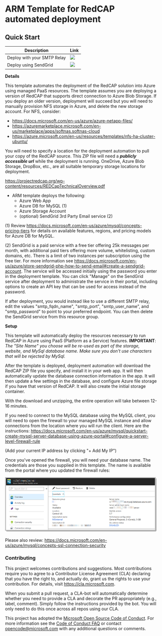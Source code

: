 # ARM Template for RedCAP automated deployment


## Quick Start

Description | Link
--- | ---
Deploy with your SMTP Relay | <a href="https://portal.azure.com/#create/Microsoft.Template/uri/https%3A%2F%2Fraw.githubusercontent.com%2FMicrosoft%2Fazure-redcap-paas%2Fmaster%2Fazuredeploy.json" target="_blank"><img src="http://azuredeploy.net/deploybutton.png"/></a>
Deploy using SendGrid | <a href="https://portal.azure.com/#create/Microsoft.Template/uri/https%3A%2F%2Fraw.githubusercontent.com%2FMicrosoft%2Fazure-redcap-paas%2Fmaster%2Fazuredeploy_with_SendGrid.json" target="_blank"><img src="http://azuredeploy.net/deploybutton.png"/></a>

__Details__

This template automates the deployment of the RedCAP solution into Azure using managed PaaS resources. The template assumes you are deploying a version of RedCAP that supports direct connection to Azure Blob Storage. If you deploy an older version, deployment will succeed but you will need to manually provision NFS storage in Azure, and delete the new storage account. For NFS, consider:
  * https://docs.microsoft.com/en-us/azure/azure-netapp-files/
  * https://azuremarketplace.microsoft.com/en-us/marketplace/apps/softnas.softnas-cloud
  * https://azure.microsoft.com/en-us/resources/templates/nfs-ha-cluster-ubuntu/

You will need to specify a location for the deployment automation to pull your copy of the RedCAP source. This ZIP file will need a __*publicly accessible url*__ while the deployment is running. OneDrive, Azure Blob Storage, DropBox, etc., are all suitable temporary storage locations for deployment.

https://projectredcap.org/wp-content/resources/REDCapTechnicalOverview.pdf

* ARM template deploys the following:
  * Azure Web App
  * Azure DB for MySQL (1)
  * Azure Storage Account
  * (optional) SendGrid 3rd Party Email service (2)

(1) Review https://docs.microsoft.com/en-us/azure/mysql/concepts-pricing-tiers for details on available features, regions, and pricing models for Azure DB for MySQL.

(2) SendGrid is a paid service with a free tier offering 25k messages per month, with additional paid tiers offering more volume, whitelisting, custom domains, etc. There is a limit of two instances per subscription using the free tier. For more information see https://docs.microsoft.com/en-us/azure/store-sendgrid-php-how-to-send-email#create-a-sendgrid-account. The service will be accessed initially using the password you enter in the deployment template. You can click "Manage" on the SendGrid service after deployment to administrate the service in their portal, including options to create an API key that can be used for access instead of the password.

  If after deployment, you would instead like to use a different SMTP relay, edit the values "smtp_fqdn_name", "smtp_port", "smtp_user_name", and "smtp_password" to point to your preferred endpoint. You can then delete the SendGrid service from this resource group.

__Setup__

This template will automatically deploy the resources necessary to run RedCAP in Azure using PaaS (Platform as a Service) features. **IMPORTANT**: *The "Site Name" you choose will be re-used as part of the storage, website, and MySql database name. Make sure you don't use characters that will be rejected by MySql.* 

After the template is deployed, deployment automation will download the RedCAP ZIP file you specify, and install it in your web app. It will then automatically update the database connection information in the app. It will then update a few settings in the database, and configure Azure file storage if you have that version of RedCAP. It will also create the initial storage container.

With the download and unzipping, the entire operation will take between 12-16 minutes.

If you need to connect to the MySQL database using the MySQL client, you will need to open the firewall to your managed MySQL instance and allow connections from the location where you will run the client. Here are the instructions:
https://docs.microsoft.com/en-us/azure/mysql/quickstart-create-mysql-server-database-using-azure-portal#configure-a-server-level-firewall-rule

(Add your current IP address by clicking "+ Add My IP")

Once you've opened the firewall, you will need your database name. The credentials are those you supplied in this template. The name is available from the portal where you updated the firewall rules:

  ![alt text][MySql]

Please also review:
https://docs.microsoft.com/en-us/azure/mysql/concepts-ssl-connection-security

### Contributing

This project welcomes contributions and suggestions.  Most contributions require you to agree to a
Contributor License Agreement (CLA) declaring that you have the right to, and actually do, grant us
the rights to use your contribution. For details, visit https://cla.microsoft.com.

When you submit a pull request, a CLA-bot will automatically determine whether you need to provide
a CLA and decorate the PR appropriately (e.g., label, comment). Simply follow the instructions
provided by the bot. You will only need to do this once across all repos using our CLA.

This project has adopted the [Microsoft Open Source Code of Conduct](https://opensource.microsoft.com/codeofconduct/).
For more information see the [Code of Conduct FAQ](https://opensource.microsoft.com/codeofconduct/faq/) or
contact [opencode@microsoft.com](mailto:opencode@microsoft.com) with any additional questions or comments.


[MySql]: ./images/mysql.png